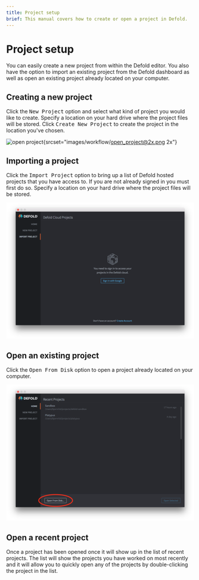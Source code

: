 ```yaml
---
title: Project setup
brief: This manual covers how to create or open a project in Defold.
---
```


# Project setup

You can easily create a new project from within the Defold editor. You also have the option to import an existing project from the Defold dashboard as well as open an existing project already located on your computer.

## Creating a new project

Click the <kbd>New Project</kbd> option and select what kind of project you would like to create. Specify a location on your hard drive where the project files will be stored. Click <kbd>Create New Project</kbd> to create the project in the location you've chosen.

![open project](images/workflow/open_project.png){srcset="images/workflow/open_project@2x.png 2x"}

## Importing a project

Click the <kbd>Import Project</kbd> option to bring up a list of Defold hosted projects that you have access to. If you are not already signed in you must first do so. Specify a location on your hard drive where the project files will be stored.

![import project](images/workflow/import_project.png)

## Open an existing project

Click the <kbd>Open From Disk</kbd> option to open a project already located on your computer.

![import project](images/workflow/open_from_disk.png)

## Open a recent project

Once a project has been opened once it will show up in the list of recent projects. The list will show the projects you have worked on most recently and it will allow you to quickly open any of the projects by double-clicking the project in the list.
